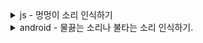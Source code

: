 <details>
    <summary> js - 멍멍이 소리 인식하기 </summary>

    asdfasfd
</details>
    
<details>
    <summary> android - 물끓는 소리나 불타는 소리 인식하기. </summary>

    1. 일단 링크의 에제 돌려보기.
    2. 물소리 불타는 소리 모으기
    3. 학습시키기
    4. 배포하기-안드로이드 
##
    1.13.1 안드(라이브러리 1.13.1) 성공

###
    유튜브 다운로드 MP3 https://youtube-cutter.org/ 

# [예제]( https://github.com/tensorflow/docs/blob/master/site/en/r1/tutorials/sequences/audio_recognition.md    )   
    tensorflow 1.13.1
# [kreas-lite-js]( https://github.com/tensorflow/tfjs-models/blob/master/speech-commands/training/browser-fft/training_custom_audio_model_in_python.ipynb   )   

# 설치
    ```
    # 설치
    1.13.1
    git clone https://github.com/tensorflow/tensorflow.git --branch r1.13 --single-branch --depth 1
    docker build --pull --rm -f "dockerfile" -t tf-audio:latest .
    docker run  -d  -it --runtime=nvidia  --name audio -v ~/workspace/AudioRecognition:/workspace/AudioRecognition: -p 8888:8888 -p 6006:6006 tf-audio:latest

    # 훈련
    python /workspace/AudioRecognition/tensorflow/tensorflow/examples/speech_commands/train.py \
        --data_dir=/workspace/AudioRecognition/dataset \
        --wanted_words=bubbling \
        --summaries_dir=/workspace/AudioRecognition/output/logs \
        --start_checkpoint=/workspace/AudioRecognition/output/train/conv.ckpt-6700 \
        --train_dir=/workspace/AudioRecognition/output/train 


    # tensorboard
    tensorboard --logdir /workspace/AudioRecognition/output/logs

    # Training Finished
    python /workspace/AudioRecognition/tensorflow/tensorflow/examples/speech_commands/freeze.py \
        --wanted_words=bubbling \
        --start_checkpoint=/workspace/AudioRecognition/output/train/conv.ckpt-6700 \
        --output_file=/workspace/AudioRecognition/output/graph/my_frozen_graph_6700.pb

        python /workspace/AudioRecognition/tensorflow/tensorflow/examples/speech_commands/label_wav.py \
        --graph=/workspace/AudioRecognition/output/graph/my_frozen_graph_6700.pb \
        --labels=/workspace/AudioRecognition/output/train/conv_labels.txt \
        --wav=/workspace/AudioRecognition/00.wav

        python /workspace/AudioRecognition/tensorflow/tensorflow/examples/speech_commands/label_wav.py \
        --graph=/workspace/AudioRecognition/output/graph/my_frozen_graph.pb \
        --labels=/workspace/AudioRecognition/output/train/conv_labels.txt \
        --wav=/workspace/AudioRecognition/dataset/dog/fe1916ba_nohash_1.wav

    ```

    ```
    js- 2.3.1
    cd ~/worksapce/AudioRecognition 
    docker build -f "dockerfile-2.3" -t tf-audio:latest .
    docker run  -d  -it --runtime=nvidia   --name tf-audio -v  $(pwd):/tf  -p 8888:8888 -p 6006:6006 tf-audio:latest 
    ```
# 실행
## container
### tensorboard
    tensorboard --logdir /workspace/AudioRecognition/output/logs

rm -rf /tmp/speech_commands_v0.02/bubbling
mkdir /tmp/speech_commands_v0.02/bubbling
 cp -r ./dataset/bubbling/sound* /tmp/speech_commands_v0.02/bubbling
    
```

# speaker_model.tflite <== 케라스 예제 
# ======================================
# [{'name': 'input', 'index': 0, 'shape': array([   1, 8000,    1], dtype=int32), 'shape_signature': array([  -1, 8000,    1], dtype=int32), 'dtype': <class 'numpy.float32'>, 'quantization': (0.0, 0), 'quantization_parameters': {'scales': array([], dtype=float32), 'zero_points': array([], dtype=int32), 'quantized_dimension': 0}, 'sparsity_parameters': {}}]
# ======================================
# [{'name': 'Identity', 'index': 125, 'shape': array([1, 1], dtype=int32), 'shape_signature': array([-1,  1], dtype=int32), 'dtype': <class 'numpy.float32'>, 'quantization': (0.0, 0), 'quantization_parameters': {'scales': array([], dtype=float32), 'zero_points': array([], dtype=int32), 'quantized_dimension': 0}, 'sparsity_parameters': {}}]

# conv_actions_frozen <== 안드로이드 다운 모델
# ======================================
# [{'name': 'decoded_sample_data', 'index': 14, 'shape': array([16000,     1], dtype=int32), 'shape_signature': array([16000,     1], dtype=int32), 'dtype': <class 'numpy.float32'>, 'quantization': (0.0, 0), 'quantization_parameters': {'scales': array([], dtype=float32), 'zero_points': array([], dtype=int32), 'quantized_dimension': 0}, 'sparsity_parameters': {}}, {'name': 'decoded_sample_data:1', 'index': 15, 'shape': array([1], dtype=int32), 'shape_signature': array([1], dtype=int32), 'dtype': <class 'numpy.int32'>, 'quantization': (0.0, 0), 'quantization_parameters': {'scales': array([], dtype=float32), 'zero_points': array([], dtype=int32), 'quantized_dimension': 0}, 'sparsity_parameters': {}}]
# ======================================
# [{'name': 'labels_softmax', 'index': 16, 'shape': array([ 1, 12], dtype=int32), 'shape_signature': array([ 1, 12], dtype=int32), 'dtype': <class 'numpy.float32'>, 'quantization': (0.0, 0), 'quantization_parameters': {'scales': array([], dtype=float32), 'zero_points': array([], dtype=int32), 'quantized_dimension': 0}, 'sparsity_parameters': {}}]

my_model <== js 예제
======================================
[{'name': 'audio_preproc_input', 'index': 0, 'shape': array([    1, 44032], dtype=int32), 'shape_signature': array([   -1, 44032], dtype=int32), 'dtype': <class 'numpy.float32'>, 'quantization': (0.0, 0), 'quantization_parameters': {'scales': array([], dtype=float32), 'zero_points': array([], dtype=int32), 'quantized_dimension': 0}, 'sparsity_parameters': {}}]
======================================
[{'name': 'Identity', 'index': 72, 'shape': array([1, 2], dtype=int32), 'shape_signature': array([-1,  2], dtype=int32), 'dtype': <class 'numpy.float32'>, 'quantization': (0.0, 0), 'quantization_parameters': {'scales': array([], dtype=float32), 'zero_points': array([], dtype=int32), 'quantized_dimension': 0}, 'sparsity_parameters': {}}]



```

</details>
